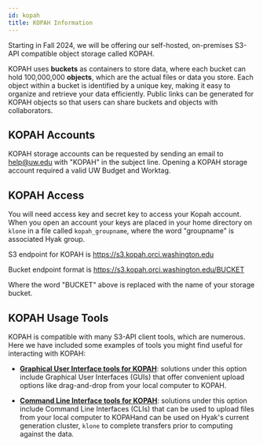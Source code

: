 ```yaml
---
id: kopah
title: KOPAH Information
---
```


Starting in Fall 2024, we will be offering our self-hosted, on-premises S3-API compatible object storage called KOPAH. 

KOPAH uses **buckets** as containers to store data, where each bucket can hold 100,000,000 **objects**, which are the actual files or data you store. Each object within a bucket is identified by a unique key, making it easy to organize and retrieve your data efficiently. Public links can be generated for KOPAH objects so that users can share buckets and objects with collaborators.

## KOPAH Accounts
KOPAH storage accounts can be requested by sending an email to help@uw.edu with "KOPAH" in the subject line. Opening a KOPAH storage account required a valid UW Budget and Worktag. 

## KOPAH Access
You will need access key and secret key to access your Kopah account. When you open an account your keys are placed in your home directory on `klone` in a file called `kopah_groupname`, where the word "groupname" is associated Hyak group.

S3 endpoint for KOPAH is https://s3.kopah.orci.washington.edu

Bucket endpoint format is https://s3.kopah.orci.washington.edu/BUCKET

Where the word "BUCKET" above is replaced with the name of your storage bucket. 

## KOPAH Usage Tools

KOPAH is compatible with many S3-API client tools, which are numerous. Here we have included some examples of tools you might find useful for interacting with KOPAH:

* [**Graphical User Interface tools for KOPAH**](https://hyak.uw.edu/docs/storage/gui): solutions under this option include Graphical User Interfaces (GUIs) that offer convenient upload options like drag-and-drop from your local computer to KOPAH. 

* [**Command Line Interface tools for KOPAH**](https://hyak.uw.edu/docs/storage/cli): solutions under this option include Command Line Interfaces (CLIs) that can be used to upload files from your local computer to KOPAHand can be used on Hyak's current generation cluster, `klone` to complete transfers prior to computing against the data.


